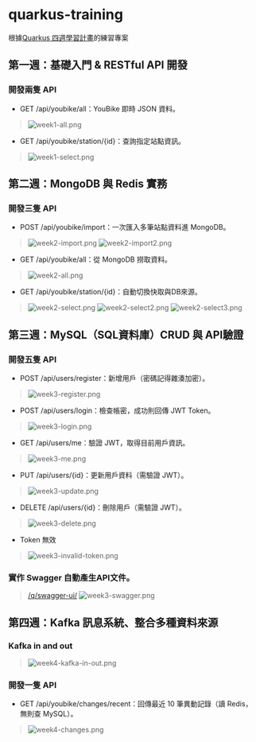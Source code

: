 # quarkus-training

根據[Quarkus 四週學習計畫](https://webglsoft.atlassian.net/wiki/spaces/TC/pages/368607247/Quarkus)的練習專案

## 第一週：基礎入門 & RESTful API 開發

### 開發兩隻 API
* GET /api/youbike/all：YouBike 即時 JSON 資料。
> ![week1-all.png](image/week1-all.png)
* GET /api/youbike/station/{id}：查詢指定站點資訊。
> ![week1-select.png](image/week1-select.png)

## 第二週：MongoDB 與 Redis 實務

### 開發三隻 API
* POST /api/youbike/import：一次匯入多筆站點資料進 MongoDB。
> ![week2-import.png](image/week2-import.png)
> ![week2-import2.png](image/week2-import2.png)
* GET /api/youbike/all：從 MongoDB 撈取資料。
> ![week2-all.png](image/week2-all.png)
* GET /api/youbike/station/{id}：自動切換快取與DB來源。
> ![week2-select.png](image/week2-select.png)
> ![week2-select2.png](image/week2-select2.png)
> ![week2-select3.png](image/week2-select3.png)

## 第三週：MySQL（SQL資料庫）CRUD 與 API驗證

### 開發五隻 API
* POST /api/users/register：新增用戶（密碼記得雜湊加密）。 
> ![week3-register.png](image/week3-register.png)
* POST /api/users/login：檢查帳密，成功則回傳 JWT Token。 
> ![week3-login.png](image/week3-login.png)
* GET /api/users/me：驗證 JWT，取得目前用戶資訊。
> ![week3-me.png](image/week3-me.png)
* PUT /api/users/{id}：更新用戶資料（需驗證 JWT）。 
> ![week3-update.png](image/week3-update.png)
* DELETE /api/users/{id}：刪除用戶（需驗證 JWT）。
> ![week3-delete.png](image/week3-delete.png)
* Token 無效
> ![week3-invalid-token.png](image/week3-invalid-token.png)
### 實作 Swagger 自動產生API文件。
> [/q/swagger-ui/](http://localhost:8080/q/swagger-ui/)
> ![week3-swagger.png](image/week3-swagger.png)

## 第四週：Kafka 訊息系統、整合多種資料來源

### Kafka in and out
> ![week4-kafka-in-out.png](image/week4-kafka-in-out.png)

### 開發一隻 API
* GET /api/youbike/changes/recent：回傳最近 10 筆異動記錄（讀 Redis，無則查 MySQL）。
> ![week4-changes.png](image/week4-changes.png)